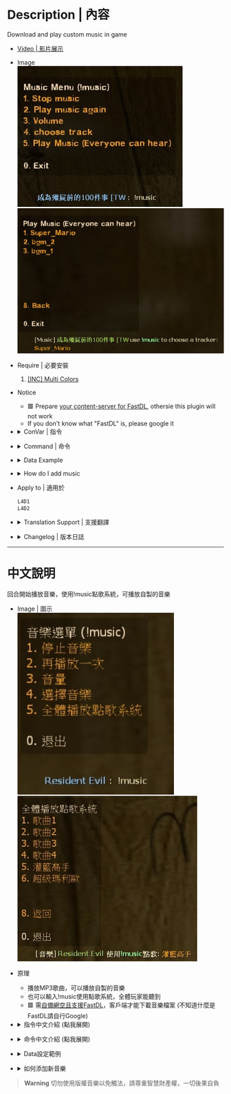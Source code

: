 # Description | 內容
Download and play custom music in game

* [Video | 影片展示](https://youtu.be/PqnBI-G-kOk)

* Image
	<br/>![l4d_MusicMapStart_1](image/l4d_MusicMapStart_1.jpg)
	<br/>![l4d_MusicMapStart_2](image/l4d_MusicMapStart_2.jpg)

* Require | 必要安裝
	1. [[INC] Multi Colors](https://github.com/fbef0102/L4D1_2-Plugins/releases/tag/Multi-Colors)

* Notice
	* 🟥 Prepare [your content-server for FastDL](https://developer.valvesoftware.com/wiki/FastDL), othersie this plugin will not work
	* If you don't know what "FastDL" is, please google it

* <details><summary>ConVar | 指令</summary>

    * cfg/sourcemod/l4d_MusicMapStart.cfg
		```php
		// Delay (in sec.) playing the music to client after player joins server.
		l4d_music_mapstart_delay_joinserver "3.0"

		// Delay (in sec.) playing the music on round starts.
		l4d_music_mapstart_delay_roundstart "1.0"

		// How many random music files to download from 'data/music_mapstart.txt' each map. [0 - all at once]
		l4d_music_mapstart_download_number "3"

		// Enable plugin. (1 - On / 0 - Off)
		l4d_music_mapstart_enable "1"

		// Play the music to client after player joins server? (1 - Yes, 0 - No)
		l4d_music_mapstart_play_joinserver "1"

		// Play the music to everyone on round starts. (1 - Yes, 0 - No)
		l4d_music_mapstart_play_roundstart "1"

		// Players with these flags have access to play music that everyone can hear. (Empty = Everyone, -1: Nobody)
		l4d_music_mapstart_playmusic_access_flag ""

		// Time in seconds all players can not play music everyone can hear agagin from !music menu. (0=off)
		l4d_music_mapstart_playmusic_cooldown "3.0"

		// Show !music menu after player joins server? (1 - Yes, 0 - No)
		l4d_music_mapstart_showmenu_joinserver "0"

		// Show !music menu on round start? (1 - Yes, 0 - No)
		l4d_music_mapstart_showmenu_roundstart "1"
		```
</details>

* <details><summary>Command | 命令</summary>
    
	* **Music menu**
		```php
		sm_music
		```

	* **Turn off music when round start/join server**
		```php
		mp3off
		```

	* **Turn on music when round start/join server**
		```php
		mp3on
		```

	* **Update music list from config (Adm required: ADMFLAG_BAN)**
		```php
		sm_music_update
		```
</details>

* <details><summary>Data Example</summary>

	* [addons/sourcemod/data/music_mapstart.txt](addons/sourcemod/data/music_mapstart.txt)
		```php
		// "TS_SERVER/SLAM_DUNK.mp3" is the path of the MP3, relative to "sound" folder.
		// "SLAM_DUNK" is the song Name whatever you want
		TS_SERVER/SLAM_DUNK.mp3 TAG- SLAM_DUNK
		```
</details>

* <details><summary>How do I add music</summary>

	1. Preparation of mp3 files
		* File names
			* Ensure no file has space or special characters like "long dash" (–) or so.
		* Sample rate
			* All MP3 files must be encoded in 44100 Hz sample rate, otherwise it may not play at all.
			* To ensure, you can download [MP3 Quality Modifier tool](https://mp3-quality-modifier.en.softonic.com/download) and re-encode all files at once.

		* File size
			* Next, it is recommended every file will not be > 5 MB. in size (to improve download speed).
			* To decrease the size, sort all your files by size, send the files > 5 MB to above tool and re-encode them in 128 (or 192) Kbit/s bitrate (select "constant" mode first).

	2. Preparation the list
		* Download all files(addons and sound).
		* Put them in your game folder
    		* If L4D1, ```Left 4 Dead Dedicated Server/left4dead```
    		* If L4D2, ```Left 4 Dead 2 Dedicated Server/left4dead2```
		* Copy YOUR MP3 files to sound/TS_SERVER folder.
		* Add the path of the MP3 to the main config file [addons/sourcemod/data/music_mapstart.txt](addons/sourcemod/data/music_mapstart.txt). The path has to be put relative to the sound folder.
		* Prepare [your content-server for FastDL](https://developer.valvesoftware.com/wiki/FastDL), if you don't know what "FastDL" is, please google it

	3. Setup server to work with downloadable content
		* Write down in your ```cfg/server.cfg```:
			* If you are L4D1
				```php
				sm_cvar sv_allowdownload "1"
				sm_cvar sv_downloadurl "http://your-content-server.com/left4dead/"
				```
			* If you are L4D2
				```php
				sm_cvar sv_allowdownload "1"
				sm_cvar sv_downloadurl "http://your-content-server.com/left4dead2"	
				```

	4. Uploading files to server.
		* Upload "sound" folder to content-server
			* If you are L4D1, ```your-content-server.com/left4dead/sound/``` 
			* If you are L4D2, ```your-content-server.com/left4dead2/sound/```
		* Upload "sound" folder to your dedicated server.
    		* If you are L4D1, ```Left 4 Dead Dedicated Server/left4dead/sound/```
    		* If you are L4D2, ```Left 4 Dead 2 Dedicated Server/left4dead2/sound/```
		* Upload "sound" folder to your client's game folder (for test).
    		* If you are L4D1, ```left 4 dead/left4dead/sound/```
    		* If you are L4D2, ```Left 4 Dead 2/left4dead2/sound/```

	5. Start the server and test
		* Launch your game, Options-> Multiplayer -> CUSTOM SERVER CONTENT -> Allow All
		<br/>![fortnite_dances_emotes_0](image/fortnite_dances_emotes_0.jpg)
		* Connect to server. 
		* Type ```!music``` in chatbox.

	6. Players should download dance files when connecting to your server
		<br/>![l4d_MusicMapStart_3](image/l4d_MusicMapStart_3.jpg)
</details>

* Apply to | 適用於
	```
	L4D1
	L4D2
	```

* <details><summary>Translation Support | 支援翻譯</summary>

	```
	English
	繁體中文
	简体中文
	Russian
	```
</details>

* <details><summary>Changelog | 版本日誌</summary>

    * 1.5h (2024-1-8)
		* Improve Code

    * 1.4h (2022-11-16)
	    * Add new convars.
	    * say !mp3off to turn off round start music
	    * say !mp3on to turn on round start music
	    * list all songs in menu and you can play specific song.
	    * only one song will be downloaded to client each map or download all at once
	    * play song to client when joining server.
	    * player can choose a tracker from music menu(!music), all players can hear it.
		* Name your songs in data

    * v1.3
	    * [original plugin by Dragokas](https://forums.alliedmods.net/showthread.php?p=2644771)
</details>

- - - -
# 中文說明
回合開始播放音樂，使用!music點歌系統，可播放自製的音樂

* Image | 圖示
	<br/>![l4d_MusicMapStart_1](image/zho/l4d_MusicMapStart_1.jpg)
	<br/>![l4d_MusicMapStart_2](image/zho/l4d_MusicMapStart_2.jpg)

* 原理
    * 播放MP3歌曲，可以播放自製的音樂
	* 也可以輸入!music使用點歌系統，全體玩家能聽到
	* 🟥 需[自備網空且支援FastDL](https://developer.valvesoftware.com/wiki/Zh/FastDL)，客戶端才能下載音樂檔案 (不知道什麼是FastDL請自行Google)

* <details><summary>指令中文介紹 (點我展開)</summary>

    * cfg/sourcemod/l4d_MusicMapStart.cfg
		```php
		// 玩家連線伺服器之後過多少秒才播放音樂
		l4d_music_mapstart_delay_joinserver "3.0"

		// 回合開始之後過多少秒才播放音樂
		l4d_music_mapstart_delay_roundstart "1.0"

		// 介面顯示的音樂歌曲數量 [0 - 介面顯示全部的音樂歌曲]
		// 每張關卡下載的音樂歌曲數量 [0 - 下載全部的音樂歌曲]
		l4d_music_mapstart_download_number "3"

		// 開啟此插件. (1 - 開啟 / 0 - 關閉)
		l4d_music_mapstart_enable "1"

		// 玩家連線伺服器之後播放音樂? (1 - 播放, 0 - 不播放)
		l4d_music_mapstart_play_joinserver "1"

		// 回合開始之後播放音樂? (1 - 播放, 0 - 不播放)
		l4d_music_mapstart_play_roundstart "1"

		// 有這些權限的人能使用點歌系統. (空白 = 任何人能使用, -1 = 無人能使用)
		l4d_music_mapstart_playmusic_access_flag ""

		// 點歌系統冷卻時間 (0=無冷卻時間)
		l4d_music_mapstart_playmusic_cooldown "3.0"

		// 玩家連線伺服器之後顯示!music介面? (1 - 顯示, 0 - 不顯示)
		l4d_music_mapstart_showmenu_joinserver "0"

		// 回合開始之後顯示!music介面? (1 - 顯示, 0 - 不顯示)
		l4d_music_mapstart_showmenu_roundstart "1"
		```
</details>

* <details><summary>命令中文介紹 (點我展開)</summary>

	* **顯示!music音樂介面**
		```php
		sm_music
		```

	* **關閉回合開始與連線音樂**
		```php
		mp3off
		```

	* **開啟回合開始與連線音樂**
		```php
		mp3on
		```

	* **刷新音樂列表Data文件 (管理員權限: ADMFLAG_BAN)**
		```php
		sm_music_update
		```
</details>

* <details><summary>Data設定範例</summary>
	
	* [addons/sourcemod/data/music_mapstart.txt](addons/sourcemod/data/music_mapstart.txt)
		```php
		// "TS_SERVER/SLAM_DUNK.mp3" 是MP3檔案路徑，不能有中文，相對於 "sound" 資料夾
		// "灌籃高手" 是歌曲名，可自己命名寫中文
		TS_SERVER/SLAM_DUNK.mp3 TAG- 灌籃高手
		```
</details>

* <details><summary>如何添加新音樂</summary>

	1. MP3文件的準備
		* 文件名
			* 確保沒有文件有空格或特殊字符，如"長破折號"(–) 等。
			* 不能有中文

		* 採樣率
			* 所有 MP3 文件必須以 44100 Hz 採樣率編碼，否則可能根本無法播放。
			* 為了確保，您可以下載 [MP3 質量修改器工具](https://mp3-quality-modifier.en.softonic.com/download) 並一次重新編碼所有文件。

		* 文件大小
			* 接下來，建議每個文件不要> 5 MB。大小（以提高下載速度）。
			* 要減小大小，請按大小對所有文件進行排序，將大於 5 MB 的文件發送到上述工具並以 128（或 192）Kbit/s 比特率重新編碼（首先選擇"恆定"模式）。

	2. 準備清單
		* 下載所有文件（addons和sound資料夾）。
		* 將它們放在伺服器資料夾中
    		* 如果你是 L4D1，```Left 4 Dead Dedicated Server/left4dead```
    		* 如果你是 L4D2，```Left 4 Dead 2 Dedicated Server/left4dead2```
		* 將您的 MP3 文件複製到 ```sound/TS_SERVER``` 資料夾。
		* 將音樂檔案的路徑添加到主配置文件[addons/sourcemod/data/music_mapstart.txt](addons/sourcemod/data/music_mapstart.txt)。路徑必須相對於sound資料夾，需寫上副檔名。
		* 準備[你的網空並可以支援FastDL](https://developer.valvesoftware.com/wiki/Zh/FastDL), 不知道什麼是FastDL請自行Google

	3. 設置服務器以處理可下載的內容
		* 寫入以下內容到```cfg/server.cfg```
			* 如果你是 L4D1
				```php
				sm_cvar sv_allowdownload "1"
				sm_cvar sv_downloadurl "http://your-content-server.com/left4dead/"
				```
			* 如果你是 L4D2
				```php
				sm_cvar sv_allowdownload "1"
				sm_cvar sv_downloadurl "http://your-content-server.com/left4dead2"	
				```

	4. 上傳文件到服務器
		* 將"sound" 資料夾上傳到網空服務器
			* 如果你是 L4D1，```your-content-server.com/left4dead/sound/```
			* 如果你是 L4D2，```your-content-server.com/left4dead2/sound/```
		* 將"sound" 資料夾上傳到您的伺服器資料夾。
    		* 如果你是 L4D1，```Left 4 Dead Dedicated Server/left4dead/sound/```
    		* 如果你是 L4D2，```Left 4 Dead 2 Dedicated Server/left4dead2/sound/```
		* 將"sound" 資料夾上傳到您的遊戲資料夾（用於測試）。
    		* 如果你是 L4D1，```left 4 dead/left4dead/sound/```
    		* 如果你是 L4D2，```Left 4 Dead 2/left4dead2/sound/```

	5. 啟動服務器並測試
		* 打開你的遊戲，選項->多人連線->自訂伺服器內容->全部允許
		<br/>![zho/l4d_MusicMapStart_0](image/zho/l4d_MusicMapStart_0.jpg)
		* 連線到伺服器
		* 在聊天視窗輸入```!music```

	6. 玩家加入伺服器時，會自動下載自製的音樂檔案
		<br/>![l4d_MusicMapStart_3](image/l4d_MusicMapStart_3.jpg)
</details>

> __Warning__ 切勿使用版權音樂以免觸法，請尊重智慧財產權，一切後果自負

